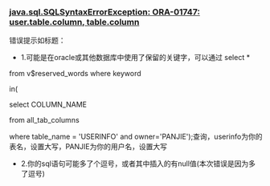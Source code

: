 ### [java.sql.SQLSyntaxErrorException: ORA-01747: user.table.column, table.column](https://blog.csdn.net/panjie510/article/details/7792010)

错误提示如标题：

* 1.可能是在oracle或其他数据库中使用了保留的关键字，可以通过
select *

from v$reserved_words
where keyword

in(

select COLUMN_NAME

from all_tab_columns

where table_name = 'USERINFO' and owner='PANJIE');查询，userinfo为你的表名，设置大写，PANJIE为你的用户名，设置大写

* 2.你的sql语句可能多了个逗号，或者其中插入的有null值(本次错误是因为多了逗号)
